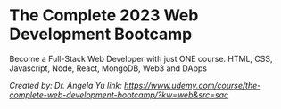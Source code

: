 # The Complete 2023 Web Development Bootcamp
Become a Full-Stack Web Developer with just ONE course. HTML, CSS, Javascript, Node, React, MongoDB, Web3 and DApps

*Created by: Dr. Angela Yu*
*link: https://www.udemy.com/course/the-complete-web-development-bootcamp/?kw=web&src=sac*